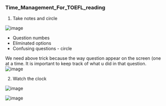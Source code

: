 ### Time_Management_For_TOEFL_reading

1. Take notes and circle

![image](https://user-images.githubusercontent.com/12064832/203447716-b31373ad-bf1f-459e-919e-c88b5063521f.png)

- Question numbes
- Eliminated options
- Confusing questions - circle

We need above trick because the way question appear on the screen (one at a time. It is important to keep track of what u did in that question.
![image](https://user-images.githubusercontent.com/12064832/203448220-30cd67ca-4d11-48ed-8362-a0320420a2b0.png)

2. Watch the clock

![image](https://user-images.githubusercontent.com/12064832/203450801-81e210e2-ffa4-477a-936c-8508edce485f.png)

![image](https://user-images.githubusercontent.com/12064832/203450849-cd37f6a9-8369-4d61-a376-b443d5d51ab5.png)
